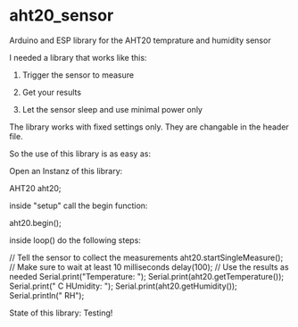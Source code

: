 # aht20_sensor
Arduino and ESP library for the AHT20 temprature and humidity sensor

I needed a library that works like this:

1)  Trigger the sensor to measure

2)  Get your results

3)  Let the sensor sleep and use minimal power only


The library works with fixed settings only. They are changable in the header file.

So the use of this library is as easy as:

Open an Instanz of this library:

 AHT20 aht20;

inside "setup" call the begin function:

  aht20.begin();

inside loop() do the following steps:

  // Tell the sensor to collect the measurements
  aht20.startSingleMeasure();
  // Make sure to wait at least 10 milliseconds
  delay(100);
  // Use the results as needed
  Serial.print("Temperature: ");
  Serial.print(aht20.getTemperature());
  Serial.print(" C        HUmidity: ");
  Serial.print(aht20.getHumidity());
  Serial.println(" RH");

State of this library: Testing!

